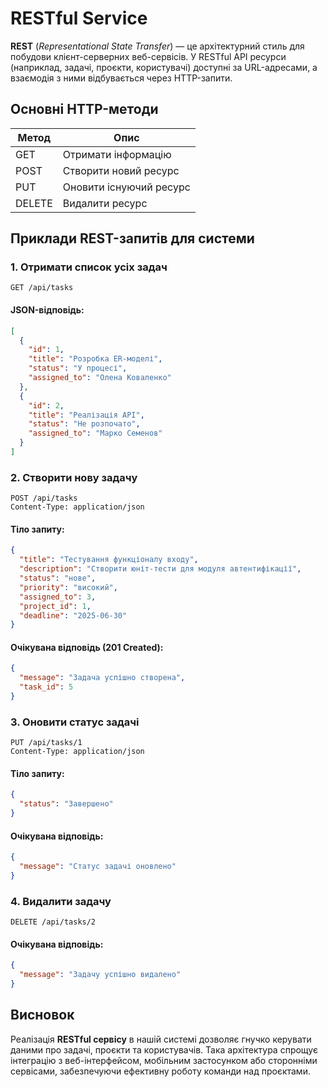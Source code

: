 # RESTful Service

**REST** (*Representational State Transfer*) — це архітектурний стиль для побудови клієнт-серверних веб-сервісів. У RESTful API ресурси (наприклад, задачі, проєкти, користувачі) доступні за URL-адресами, а взаємодія з ними відбувається через HTTP-запити.

## Основні HTTP-методи


| Метод           | Опис                                 |
|----------------|---------------------------------------|
| GET            | Отримати інформацію                   |
| POST           | Створити новий ресурс                 |
| PUT            | Оновити існуючий ресурс               |
| DELETE         | Видалити ресурс                       |

## Приклади REST-запитів для системи

### 1. Отримати список усіх задач

```http
GET /api/tasks
```

#### JSON-відповідь:

```json
[
  {
    "id": 1,
    "title": "Розробка ER-моделі",
    "status": "У процесі",
    "assigned_to": "Олена Коваленко"
  },
  {
    "id": 2,
    "title": "Реалізація API",
    "status": "Не розпочато",
    "assigned_to": "Марко Семенов"
  }
]
```

### 2. Створити нову задачу

```http
POST /api/tasks
Content-Type: application/json
```

#### Тіло запиту:

```json
{
  "title": "Тестування функціоналу входу",
  "description": "Створити юніт-тести для модуля автентифікації",
  "status": "нове",
  "priority": "високий",
  "assigned_to": 3,
  "project_id": 1,
  "deadline": "2025-06-30"
}
```

#### Очікувана відповідь (201 Created):

```json
{
  "message": "Задача успішно створена",
  "task_id": 5
}
```

### 3. Оновити статус задачі

```http
PUT /api/tasks/1
Content-Type: application/json
```

#### Тіло запиту:

```json
{
  "status": "Завершено"
}
```

#### Очікувана відповідь:

```json
{
  "message": "Статус задачі оновлено"
}
```

### 4. Видалити задачу

```http
DELETE /api/tasks/2
```

#### Очікувана відповідь:

```json
{
  "message": "Задачу успішно видалено"
}
```

## Висновок

Реалізація **RESTful сервісу** в нашій системі дозволяє гнучко керувати даними про задачі, проєкти та користувачів. Така архітектура спрощує інтеграцію з веб-інтерфейсом, мобільним застосунком або сторонніми сервісами, забезпечуючи ефективну роботу команди над проєктами.
